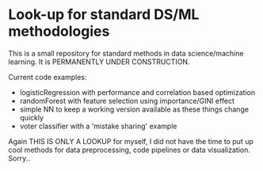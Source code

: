 # Look-up for standard DS/ML methodologies

This is a small repository for standard methods in data science/machine learning. It is PERMANENTLY UNDER CONSTRUCTION.

Current code examples:

* logisticRegression with performance and correlation based optimization
* randomForest with feature selection using importance/GINI effect
* simple NN to keep a working version available as these things change quickly
* voter classifier with a 'mistake sharing' example

Again THIS IS ONLY A LOOKUP for myself, I did not have the time to put up cool methods for data preprocessing, code pipelines or data visualization. Sorry..
